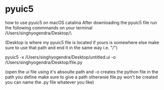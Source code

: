 # pyuic5
how to use pyuic5 on macOS catalina
After downloading the pyuic5 file run the following commmands on your terminal
/Users/singhyogendra/Desktop/\      

(Desktop is where my pyuic5 file is located if yours is somewhere else make sure to use                                        that path and end it in the same way i.e. "/\")

 pyuic5 -x /Users/singhyogendra/Desktop/untitled.ui -o /Users/singhyogendra/Desktop/file.py    
 
 (open the ui file using it's absoulte path and -o creates the python file in the path you define make sure to give a path otherwsie file.py won't be created you can name the .py file whatever you like)
